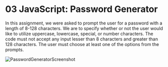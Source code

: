 # 03 JavaScript: Password Generator

In this assignment, we were asked to prompt the user for a password with a length of 8-128 characters.
We are to specify whether or not the user would like to utilize uppercase, lowercase, special, or number characters.
The code must not accept any input lesser than 8 characters and greater than 128 characters.
The user must choose at least one of the options from the prompts.


![PasswordGeneratorScreenshot](https://user-images.githubusercontent.com/46511972/130293553-156af29c-e365-48b1-b987-99e3f7ef525d.png)

